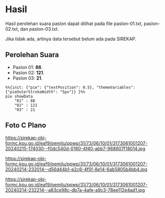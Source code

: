 # Hasil

Hasil perolehan suara paslon dapat dilihat pada file paslon-01.txt, paslon-02.txt, dan paslon-03.txt.

Jika tidak ada, artinya data tersebut belum ada pada SIREKAP.

## Perolehan Suara

 * Paslon 01: **88**.
 * Paslon 02: **121**.
 * Paslon 03: **21**.

```mermaid
%%{init: {"pie": {"textPosition": 0.5}, "themeVariables": {"pieOuterStrokeWidth": "5px"}} }%%
pie showData
    "01" : 88
    "02" : 121
    "03" : 21
```
## Foto C Plano

https://sirekap-obj-formc.kpu.go.id/eaf9/pemilu/ppwp/31/73/06/10/01/3173061001207-20240215-174030--f0dc540d-0160-4f40-abb7-968607f18014.jpg

https://sirekap-obj-formc.kpu.go.id/eaf9/pemilu/ppwp/31/73/06/10/01/3173061001207-20240214-232014--d56d44b1-e2c6-4f5f-8e14-6ab5805b4bb4.jpg

https://sirekap-obj-formc.kpu.go.id/eaf9/pemilu/ppwp/31/73/06/10/01/3173061001207-20240214-232214--a83ce98c-db7a-4afe-a9c3-78ee112e4ad1.jpg
